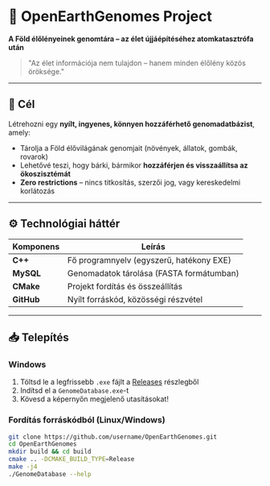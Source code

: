 # 🌱 OpenEarthGenomes Project  
**A Föld élőlényeinek genomtára – az élet újjáépítéséhez atomkatasztrófa után**  

> "Az élet információja nem tulajdon – hanem minden élőlény közös öröksége."  

---

## 🚀 Cél
Létrehozni egy **nyílt, ingyenes, könnyen hozzáférhető genomadatbázist**, amely:  
- Tárolja a Föld élővilágának genomjait (növények, állatok, gombák, rovarok)  
- Lehetővé teszi, hogy bárki, bármikor **hozzáférjen és visszaállítsa az ökoszisztémát**  
- **Zero restrictions** – nincs titkosítás, szerzői jog, vagy kereskedelmi korlátozás  

---

## ⚙️ Technológiai háttér
| Komponens       | Leírás                                                                 |
|-----------------|------------------------------------------------------------------------|
| **C++**         | Fő programnyelv (egyszerű, hatékony EXE)                              |
| **MySQL**       | Genomadatok tárolása (FASTA formátumban)                               |
| **CMake**       | Projekt fordítás és összeállítás                                      |
| **GitHub**      | Nyílt forráskód, közösségi részvétel                                  |

---

## 📥 Telepítés

### Windows
1. Töltsd le a legfrissebb `.exe` fájlt a [Releases](https://github.com/username/OpenEarthGenomes/releases) részlegből  
2. Indítsd el a `GenomeDatabase.exe`-t  
3. Kövesd a képernyőn megjelenő utasításokat!  

### Fordítás forráskódból (Linux/Windows)
```bash
git clone https://github.com/username/OpenEarthGenomes.git
cd OpenEarthGenomes
mkdir build && cd build
cmake .. -DCMAKE_BUILD_TYPE=Release
make -j4
./GenomeDatabase --help
